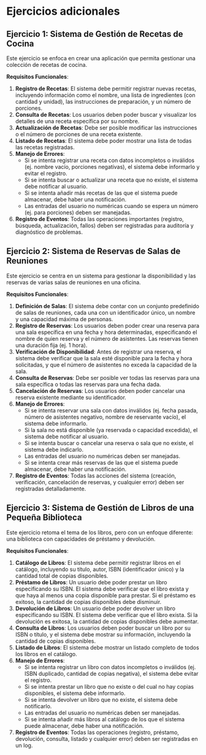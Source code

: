# Ejercicios adicionales

## Ejercicio 1: Sistema de Gestión de Recetas de Cocina

Este ejercicio se enfoca en crear una aplicación que permita gestionar una colección de recetas de cocina.

**Requisitos Funcionales**:

1. **Registro de Recetas**: El sistema debe permitir registrar nuevas recetas, incluyendo información como el nombre, una lista de ingredientes (con cantidad y unidad), las instrucciones de preparación, y un número de porciones.
2. **Consulta de Recetas**: Los usuarios deben poder buscar y visualizar los detalles de una receta específica por su nombre.
3. **Actualización de Recetas**: Debe ser posible modificar las instrucciones o el número de porciones de una receta existente.
4. **Listado de Recetas**: El sistema debe poder mostrar una lista de todas las recetas registradas.
5. **Manejo de Errores**:
    - Si se intenta registrar una receta con datos incompletos o inválidos (ej. nombre vacío, porciones negativas), el sistema debe informarlo y evitar el registro.
    - Si se intenta buscar o actualizar una receta que no existe, el sistema debe notificar al usuario.
    - Si se intenta añadir más recetas de las que el sistema puede almacenar, debe haber una notificación.
    - Las entradas del usuario no numéricas cuando se espera un número (ej. para porciones) deben ser manejadas.
6. **Registro de Eventos**: Todas las operaciones importantes (registro, búsqueda, actualización, fallos) deben ser registradas para auditoría y diagnóstico de problemas.

## Ejercicio 2: Sistema de Reservas de Salas de Reuniones

Este ejercicio se centra en un sistema para gestionar la disponibilidad y las reservas de varias salas de reuniones en una oficina.

**Requisitos Funcionales**:

1. **Definición de Salas**: El sistema debe contar con un conjunto predefinido de salas de reuniones, cada una con un identificador único, un nombre y una capacidad máxima de personas.
2. **Registro de Reservas**: Los usuarios deben poder crear una reserva para una sala específica en una fecha y hora determinadas, especificando el nombre de quien reserva y el número de asistentes. Las reservas tienen una duración fija (ej. 1 hora).
3. **Verificación de Disponibilidad**: Antes de registrar una reserva, el sistema debe verificar que la sala esté disponible para la fecha y hora solicitadas, y que el número de asistentes no exceda la capacidad de la sala.
4. **Consulta de Reservas**: Debe ser posible ver todas las reservas para una sala específica o todas las reservas para una fecha dada.
5. **Cancelación de Reservas**: Los usuarios deben poder cancelar una reserva existente mediante su identificador.
6. **Manejo de Errores**:
    - Si se intenta reservar una sala con datos inválidos (ej. fecha pasada, número de asistentes negativo, nombre de reservante vacío), el sistema debe informarlo.
    - Si la sala no está disponible (ya reservada o capacidad excedida), el sistema debe notificar al usuario.
    - Si se intenta buscar o cancelar una reserva o sala que no existe, el sistema debe indicarlo.
    - Las entradas del usuario no numéricas deben ser manejadas.
    - Si se intenta crear más reservas de las que el sistema puede almacenar, debe haber una notificación.
7. **Registro de Eventos**: Todas las acciones del sistema (creación, verificación, cancelación de reservas, y cualquier error) deben ser registradas detalladamente.

## Ejercicio 3: Sistema de Gestión de Libros de una Pequeña Biblioteca

Este ejercicio retoma el tema de los libros, pero con un enfoque diferente: una biblioteca con capacidades de préstamo y devolución.

**Requisitos Funcionales**:

1. **Catálogo de Libros**: El sistema debe permitir registrar libros en el catálogo, incluyendo su título, autor, ISBN (identificador único) y la cantidad total de copias disponibles.
2. **Préstamo de Libros**: Un usuario debe poder prestar un libro especificando su ISBN. El sistema debe verificar que el libro exista y que haya al menos una copia disponible para prestar. Si el préstamo es exitoso, la cantidad de copias disponibles debe disminuir.
3. **Devolución de Libros**: Un usuario debe poder devolver un libro especificando su ISBN. El sistema debe verificar que el libro exista. Si la devolución es exitosa, la cantidad de copias disponibles debe aumentar.
4. **Consulta de Libros**: Los usuarios deben poder buscar un libro por su ISBN o título, y el sistema debe mostrar su información, incluyendo la cantidad de copias disponibles.
5. **Listado de Libros**: El sistema debe mostrar un listado completo de todos los libros en el catálogo.
6. **Manejo de Errores**:
    - Si se intenta registrar un libro con datos incompletos o inválidos (ej. ISBN duplicado, cantidad de copias negativa), el sistema debe evitar el registro.
    - Si se intenta prestar un libro que no existe o del cual no hay copias disponibles, el sistema debe informarlo.
    - Si se intenta devolver un libro que no existe, el sistema debe notificarlo.
    - Las entradas del usuario no numéricas deben ser manejadas.
    - Si se intenta añadir más libros al catálogo de los que el sistema puede almacenar, debe haber una notificación.
7. **Registro de Eventos**: Todas las operaciones (registro, préstamo, devolución, consulta, listado y cualquier error) deben ser registradas en un log.
